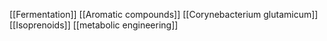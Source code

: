 [[Fermentation]]
[[Aromatic compounds]]
[[Corynebacterium glutamicum]]
[[Isoprenoids]]
[[metabolic engineering]]
